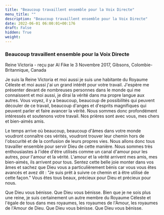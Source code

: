 ```yaml
---
title: "Beaucoup travaillent ensemble pour la Voix Directe"
menu_title: ""
description: "Beaucoup travaillent ensemble pour la Voix Directe"
date: 2022-06-01 06:00:01+00:176
draft: False
hidden: True
weight:
---
```

### Beaucoup travaillent ensemble pour la Voix Directe

Reine Victoria - reçu par Al Fike le 3 Novembre 2017, Gibsons, Colombie-Britannique, Canada

Je suis la Reine Victoria et moi aussi je suis une habitante du Royaume Céleste et moi aussi j'ai un grand intérêt pour votre travail. J'espère me présenter devant de nombreuses personnes dans le monde qui me connaissent et moi aussi, je dirai la vérité dans ma propre langue aux autres. Vous voyez, il y a beaucoup, beaucoup de possibilités qui peuvent découler de ce travail, beaucoup d'anges et d'esprits magnifiques qui peuvent parler et faire avancer la vérité. Nous sommes donc profondément intéressés et soutenons votre travail. Nos prières sont avec vous, mes chers et bien-aimés amis.

Le temps arrive où beaucoup, beaucoup d'âmes dans votre monde voudront connaître ces vérités, voudront trouver leur chemin hors de l'obscurité et de la confusion de leurs propres vies. Nous allons donc tous travailler ensemble pour servir Dieu de cette manière. Nous sommes très enthousiastes à l'idée d'être utilisés comme un canal d'amour pour les autres, pour l'amour et la vérité. L'amour et la vérité arrivent mes amis, mes bien-aimés, ils arrivent pour tous. Sentez cette belle joie monter dans vos âmes et sachez que Dieu vous a particulièrement bénis car vous vous êtes avancés et avez dit : "Je suis prêt à suivre ce chemin et à être utilisé de cette façon." Vous êtes tous beaux, précieux pour Dieu et précieux pour nous.

Que Dieu vous bénisse. Que Dieu vous bénisse. Bien que je ne sois plus une reine, je suis certainement un autre membre du Royaume Céleste et l'égale de tous dans mes royaumes, les royaumes de l'Amour, les royaumes de l'Amour de Dieu. Que Dieu vous bénisse. Que Dieu vous bénisse.



